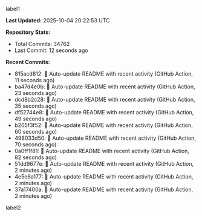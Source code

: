 
label1 
<!-- ACTIVITY_START -->
**Last Updated:** 2025-10-04 20:22:53 UTC

**Repository Stats:**
- Total Commits: 34762
- Last Commit: 12 seconds ago

**Recent Commits:**
- 815acd812: 🤖 Auto-update README with recent activity (GitHub Action, 11 seconds ago)
- ba47d4e0b: 🤖 Auto-update README with recent activity (GitHub Action, 23 seconds ago)
- dcd8b2c28: 🤖 Auto-update README with recent activity (GitHub Action, 35 seconds ago)
- df52744e8: 🤖 Auto-update README with recent activity (GitHub Action, 49 seconds ago)
- b205f3f52: 🤖 Auto-update README with recent activity (GitHub Action, 60 seconds ago)
- 498033d50: 🤖 Auto-update README with recent activity (GitHub Action, 70 seconds ago)
- 0a0ff1f81: 🤖 Auto-update README with recent activity (GitHub Action, 82 seconds ago)
- 51dd9677e: 🤖 Auto-update README with recent activity (GitHub Action, 2 minutes ago)
- 4e5e6a177: 🤖 Auto-update README with recent activity (GitHub Action, 2 minutes ago)
- 37a17400a: 🤖 Auto-update README with recent activity (GitHub Action, 2 minutes ago)
<!-- ACTIVITY_END -->

label2
